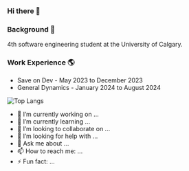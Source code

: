 ### Hi there 👋

### Background 🌱
4th software engineering student at the University of Calgary.

### Work Experience 🌎
- Save on Dev - May 2023 to December 2023
- General Dynamics - January 2024 to August 2024


![Top Langs](https://github-readme-stats.vercel.app/api/top-langs/?username=Carter-Boucher&layout=compact&langs_count=20&size_weight=0.5&count_weight=0.5)

<!---
[![Anurag's GitHub stats](https://github-readme-stats.vercel.app/api?username=Carter-Boucher&show_icons=true&theme=transparent)](https://github.com/anuraghazra/github-readme-stats))
-->



- 🔭 I’m currently working on ...
- 🌱 I’m currently learning ...
- 👯 I’m looking to collaborate on ...
- 🤔 I’m looking for help with ...
- 💬 Ask me about ...
- 📫 How to reach me: ...
- ⚡ Fun fact: ...

